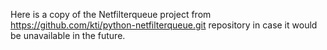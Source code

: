 Here is a copy of the Netfilterqueue project from https://github.com/kti/python-netfilterqueue.git repository in case it would be unavailable in the future.
